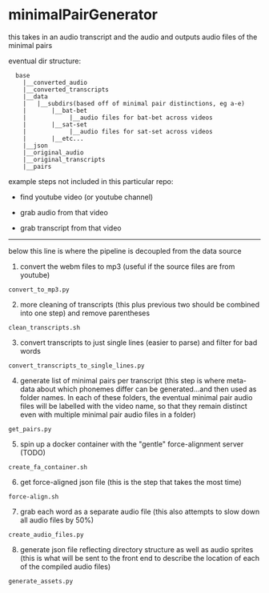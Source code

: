 
# minimalPairGenerator
this takes in an audio transcript and the audio and outputs audio files of the minimal pairs


eventual dir structure:
```
  base
    |__converted_audio
    |__converted_transcripts
    |__data
    |   |__subdirs(based off of minimal pair distinctions, eg a-e)
    |       |__bat-bet
    |            |__audio files for bat-bet across videos
    |       |__sat-set
    |            |__audio files for sat-set across videos
    |       |__etc...
    |__json
    |__original_audio
    |__original_transcripts
    |__pairs
```

example steps not included in this particular repo:

- find youtube video (or youtube channel)

- grab audio from that video

- grab transcript from that video

--------------------------------------------------------------
below this line is where the pipeline is decoupled from the data source

1. convert the webm files to mp3
(useful if the source files are from youtube)

`convert_to_mp3.py`

2. more cleaning of transcripts (this plus previous two should be combined into one step) and remove parentheses

`clean_transcripts.sh`

3. convert transcripts to just single lines (easier to parse) and filter for bad words

`convert_transcripts_to_single_lines.py`

4. generate list of minimal pairs per transcript
(this step is where meta-data about which phonemes differ can be generated...and then used as folder names. In each of these folders, the eventual minimal pair audio files will be labelled with the video name, so that they remain distinct even with multiple minimal pair audio files in a folder)

`get_pairs.py`


5. spin up a docker container with the "gentle" force-alignment server (TODO)

`create_fa_container.sh`


6. get force-aligned json file
(this is the step that takes the most time)

`force-align.sh`

7. grab each word as a separate audio file
(this also attempts to slow down all audio files by 50%)

`create_audio_files.py`

8. generate json file reflecting directory structure as well as audio sprites
(this is what will be sent to the front end to describe the location of each of the compiled audio files)

`generate_assets.py`
